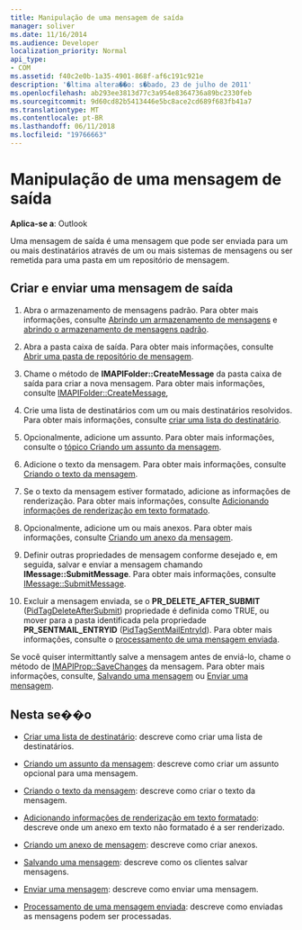 ```yaml
---
title: Manipulação de uma mensagem de saída
manager: soliver
ms.date: 11/16/2014
ms.audience: Developer
localization_priority: Normal
api_type:
- COM
ms.assetid: f40c2e0b-1a35-4901-868f-af6c191c921e
description: '�ltima altera��o: s�bado, 23 de julho de 2011'
ms.openlocfilehash: ab293ee3813d77c3a954e8364736a89bc2330feb
ms.sourcegitcommit: 9d60cd82b5413446e5bc8ace2cd689f683fb41a7
ms.translationtype: MT
ms.contentlocale: pt-BR
ms.lasthandoff: 06/11/2018
ms.locfileid: "19766663"
---
```

# <a name="handling-an-outgoing-message"></a>Manipulação de uma mensagem de saída

**Aplica-se a**: Outlook 
  
Uma mensagem de saída é uma mensagem que pode ser enviada para um ou mais destinatários através de um ou mais sistemas de mensagens ou ser remetida para uma pasta em um repositório de mensagem.
  
## <a name="create-and-send-an-outgoing-message"></a>Criar e enviar uma mensagem de saída
  
1. Abra o armazenamento de mensagens padrão. Para obter mais informações, consulte [Abrindo um armazenamento de mensagens](opening-a-message-store.md) e [abrindo o armazenamento de mensagens padrão](opening-the-default-message-store.md).
    
2. Abra a pasta caixa de saída. Para obter mais informações, consulte [Abrir uma pasta de repositório de mensagem](opening-a-message-store-folder.md).
    
3. Chame o método de **IMAPIFolder::CreateMessage** da pasta caixa de saída para criar a nova mensagem. Para obter mais informações, consulte [IMAPIFolder::CreateMessage](imapifolder-createmessage.md),
    
4. Crie uma lista de destinatários com um ou mais destinatários resolvidos. Para obter mais informações, consulte [criar uma lista do destinatário](creating-a-recipient-list.md).
    
5. Opcionalmente, adicione um assunto. Para obter mais informações, consulte o [tópico Criando um assunto da mensagem](creating-a-message-subject.md).
    
6. Adicione o texto da mensagem. Para obter mais informações, consulte [Criando o texto da mensagem](creating-message-text.md).
    
7. Se o texto da mensagem estiver formatado, adicione as informações de renderização. Para obter mais informações, consulte [Adicionando informações de renderização em texto formatado](adding-rendering-information-to-formatted-text.md).
    
8. Opcionalmente, adicione um ou mais anexos. Para obter mais informações, consulte [Criando um anexo da mensagem](creating-a-message-attachment.md).
    
9. Definir outras propriedades de mensagem conforme desejado e, em seguida, salvar e enviar a mensagem chamando **IMessage::SubmitMessage**. Para obter mais informações, consulte [IMessage::SubmitMessage](imessage-submitmessage.md).
    
10. Excluir a mensagem enviada, se o **PR\_DELETE_AFTER_SUBMIT** ([PidTagDeleteAfterSubmit](pidtagdeleteaftersubmit-canonical-property.md)) propriedade é definida como TRUE, ou mover para a pasta identificada pela propriedade **PR_SENTMAIL_ENTRYID** ([PidTagSentMailEntryId](pidtagsentmailentryid-canonical-property.md)). Para obter mais informações, consulte o [processamento de uma mensagem enviada](processing-a-sent-message.md).
    
Se você quiser intermittantly salve a mensagem antes de enviá-lo, chame o método de [IMAPIProp::SaveChanges](imapiprop-savechanges.md) da mensagem. Para obter mais informações, consulte, [Salvando uma mensagem](saving-a-message.md) ou [Enviar uma mensagem](sending-a-message.md). 
  
## <a name="in-this-section"></a>Nesta se��o

- [Criar uma lista de destinatário](creating-a-recipient-list.md): descreve como criar uma lista de destinatários.
    
- [Criando um assunto da mensagem](creating-a-message-subject.md): descreve como criar um assunto opcional para uma mensagem.
    
- [Criando o texto da mensagem](creating-message-text.md): descreve como criar o texto da mensagem.
    
- [Adicionando informações de renderização em texto formatado](adding-rendering-information-to-formatted-text.md): descreve onde um anexo em texto não formatado é a ser renderizado.
    
- [Criando um anexo de mensagem](creating-a-message-attachment.md): descreve como criar anexos.
    
- [Salvando uma mensagem](saving-a-message.md): descreve como os clientes salvar mensagens.
    
- [Enviar uma mensagem](sending-a-message.md): descreve como enviar uma mensagem.
    
- [Processamento de uma mensagem enviada](processing-a-sent-message.md): descreve como enviadas as mensagens podem ser processadas.
    

